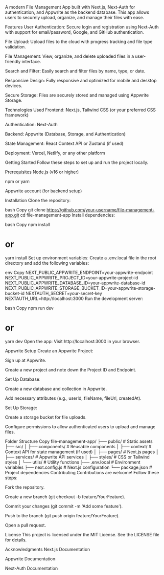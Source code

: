 A modern File Management App built with Next.js, Next-Auth for authentication, and Appwrite as the backend database. This app allows users to securely upload, organize, and manage their files with ease.


Features
User Authentication: Secure login and registration using Next-Auth with support for email/password, Google, and GitHub authentication.

File Upload: Upload files to the cloud with progress tracking and file type validation.

File Management: View, organize, and delete uploaded files in a user-friendly interface.

Search and Filter: Easily search and filter files by name, type, or date.

Responsive Design: Fully responsive and optimized for mobile and desktop devices.

Secure Storage: Files are securely stored and managed using Appwrite Storage.

Technologies Used
Frontend: Next.js, Tailwind CSS (or your preferred CSS framework)

Authentication: Next-Auth

Backend: Appwrite (Database, Storage, and Authentication)

State Management: React Context API or Zustand (if used)

Deployment: Vercel, Netlify, or any other platform

Getting Started
Follow these steps to set up and run the project locally.

Prerequisites
Node.js (v16 or higher)

npm or yarn

Appwrite account (for backend setup)

Installation
Clone the repository:

bash
Copy
git clone https://github.com/your-username/file-management-app.git
cd file-management-app
Install dependencies:

bash
Copy
npm install
# or
yarn install
Set up environment variables:
Create a .env.local file in the root directory and add the following variables:

env
Copy
NEXT_PUBLIC_APPWRITE_ENDPOINT=your-appwrite-endpoint
NEXT_PUBLIC_APPWRITE_PROJECT_ID=your-appwrite-project-id
NEXT_PUBLIC_APPWRITE_DATABASE_ID=your-appwrite-database-id
NEXT_PUBLIC_APPWRITE_STORAGE_BUCKET_ID=your-appwrite-storage-bucket-id
NEXTAUTH_SECRET=your-secret-key
NEXTAUTH_URL=http://localhost:3000
Run the development server:

bash
Copy
npm run dev
# or
yarn dev
Open the app:
Visit http://localhost:3000 in your browser.

Appwrite Setup
Create an Appwrite Project:

Sign up at Appwrite.

Create a new project and note down the Project ID and Endpoint.

Set Up Database:

Create a new database and collection in Appwrite.

Add necessary attributes (e.g., userId, fileName, fileUrl, createdAt).

Set Up Storage:

Create a storage bucket for file uploads.

Configure permissions to allow authenticated users to upload and manage files.

Folder Structure
Copy
file-management-app/
├── public/               # Static assets
├── src/
│   ├── components/       # Reusable components
│   ├── context/          # Context API for state management (if used)
│   ├── pages/            # Next.js pages
│   ├── services/         # Appwrite API services
│   ├── styles/           # CSS or Tailwind styles
│   └── utils/            # Utility functions
├── .env.local            # Environment variables
├── next.config.js        # Next.js configuration
└── package.json          # Project dependencies
Contributing
Contributions are welcome! Follow these steps:

Fork the repository.

Create a new branch (git checkout -b feature/YourFeature).

Commit your changes (git commit -m 'Add some feature').

Push to the branch (git push origin feature/YourFeature).

Open a pull request.

License
This project is licensed under the MIT License. See the LICENSE file for details.

Acknowledgments
Next.js Documentation

Appwrite Documentation

Next-Auth Documentation

